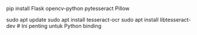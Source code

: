 pip install Flask opencv-python pytesseract Pillow

sudo apt update
sudo apt install tesseract-ocr
sudo apt install libtesseract-dev # Ini penting untuk Python binding